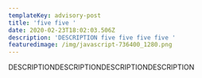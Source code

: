 ```yaml
---
templateKey: advisory-post
title: 'five five '
date: 2020-02-23T18:02:03.506Z
description: 'DESCRIPTION five five five five '
featuredimage: /img/javascript-736400_1280.png
---
```

DESCRIPTIONDESCRIPTIONDESCRIPTIONDESCRIPTION
